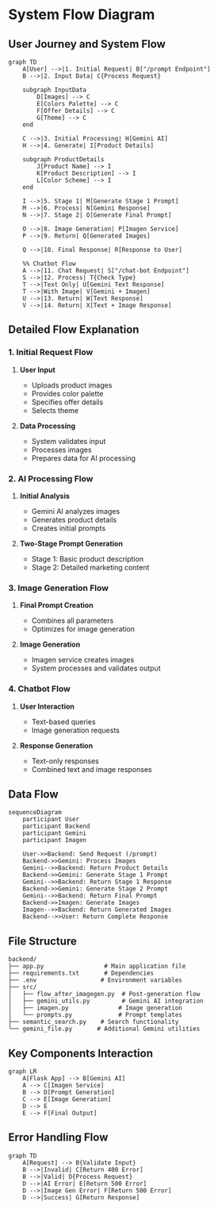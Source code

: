 # System Flow Diagram

## User Journey and System Flow

```mermaid
graph TD
    A[User] -->|1. Initial Request| B["/prompt Endpoint"]
    B -->|2. Input Data| C{Process Request}
    
    subgraph InputData
        D[Images] --> C
        E[Colors Palette] --> C
        F[Offer Details] --> C
        G[Theme] --> C
    end

    C -->|3. Initial Processing| H[Gemini AI]
    H -->|4. Generate| I[Product Details]
    
    subgraph ProductDetails
        J[Product Name] --> I
        K[Product Description] --> I
        L[Color Scheme] --> I
    end

    I -->|5. Stage 1| M[Generate Stage 1 Prompt]
    M -->|6. Process| N[Gemini Response]
    N -->|7. Stage 2| O[Generate Final Prompt]
    
    O -->|8. Image Generation| P[Imagen Service]
    P -->|9. Return| Q[Generated Images]
    
    Q -->|10. Final Response| R[Response to User]

    %% Chatbot Flow
    A -->|11. Chat Request| S["/chat-bot Endpoint"]
    S -->|12. Process| T{Check Type}
    T -->|Text Only| U[Gemini Text Response]
    T -->|With Image| V[Gemini + Imagen]
    U -->|13. Return| W[Text Response]
    V -->|14. Return| X[Text + Image Response]
```

## Detailed Flow Explanation

### 1. Initial Request Flow
1. **User Input**
   - Uploads product images
   - Provides color palette
   - Specifies offer details
   - Selects theme

2. **Data Processing**
   - System validates input
   - Processes images
   - Prepares data for AI processing

### 2. AI Processing Flow
1. **Initial Analysis**
   - Gemini AI analyzes images
   - Generates product details
   - Creates initial prompts

2. **Two-Stage Prompt Generation**
   - Stage 1: Basic product description
   - Stage 2: Detailed marketing content

### 3. Image Generation Flow
1. **Final Prompt Creation**
   - Combines all parameters
   - Optimizes for image generation

2. **Image Generation**
   - Imagen service creates images
   - System processes and validates output

### 4. Chatbot Flow
1. **User Interaction**
   - Text-based queries
   - Image generation requests

2. **Response Generation**
   - Text-only responses
   - Combined text and image responses

## Data Flow

```mermaid
sequenceDiagram
    participant User
    participant Backend
    participant Gemini
    participant Imagen
    
    User->>Backend: Send Request (/prompt)
    Backend->>Gemini: Process Images
    Gemini-->>Backend: Return Product Details
    Backend->>Gemini: Generate Stage 1 Prompt
    Gemini-->>Backend: Return Stage 1 Response
    Backend->>Gemini: Generate Stage 2 Prompt
    Gemini-->>Backend: Return Final Prompt
    Backend->>Imagen: Generate Images
    Imagen-->>Backend: Return Generated Images
    Backend-->>User: Return Complete Response
```

## File Structure

```
backend/
├── app.py                 # Main application file
├── requirements.txt       # Dependencies
├── .env                  # Environment variables
├── src/
│   ├── flow_after_imagegen.py  # Post-generation flow
│   ├── gemini_utils.py         # Gemini AI integration
│   ├── imagen.py              # Image generation
│   └── prompts.py             # Prompt templates
├── semantic_search.py    # Search functionality
└── gemini_file.py       # Additional Gemini utilities
```

## Key Components Interaction

```mermaid
graph LR
    A[Flask App] --> B[Gemini AI]
    A --> C[Imagen Service]
    B --> D[Prompt Generation]
    C --> E[Image Generation]
    D --> E
    E --> F[Final Output]
```

## Error Handling Flow

```mermaid
graph TD
    A[Request] --> B{Validate Input}
    B -->|Invalid| C[Return 400 Error]
    B -->|Valid| D{Process Request}
    D -->|AI Error| E[Return 500 Error]
    D -->|Image Gen Error| F[Return 500 Error]
    D -->|Success| G[Return Response]
``` 